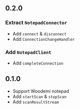 ## 0.2.0

### Extract `NotepadConnector`
- Add `connect` & `disconnect`
- Add `ConnectionChangeHandler`

### Add `NotepadClient`
- Add `completeConnection`

## 0.1.0

- Support Woodemi notepad
- Add `startScan` & `stopScan`
- Add `scanResultStream`
